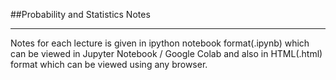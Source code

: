 ##Probability and Statistics Notes
<hr>
Notes for each lecture is given in ipython notebook format(.ipynb) which can be viewed in Jupyter Notebook / Google Colab and also in  HTML(.html) format which can be viewed using any browser.

